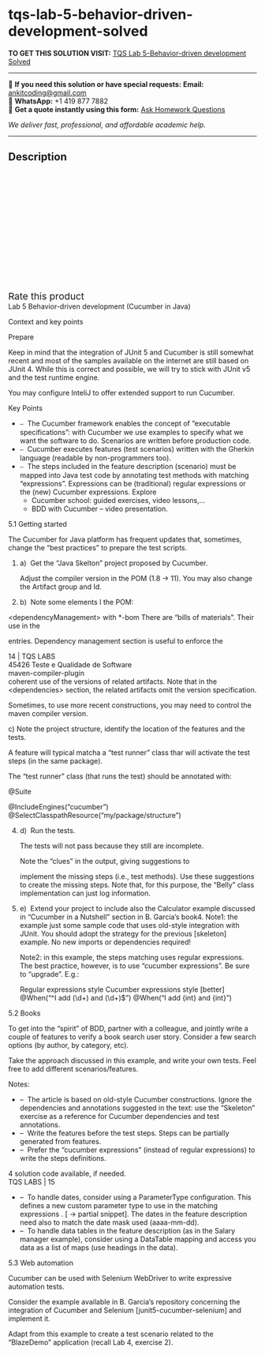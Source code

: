 # tqs-lab-5-behavior-driven-development-solved
**TO GET THIS SOLUTION VISIT:** [TQS Lab 5-Behavior-driven development Solved](https://www.ankitcodinghub.com/product/tqs-lab-5-behavior-driven-development-solved/)


---

📩 **If you need this solution or have special requests:** **Email:** ankitcoding@gmail.com  
📱 **WhatsApp:** +1 419 877 7882  
📄 **Get a quote instantly using this form:** [Ask Homework Questions](https://www.ankitcodinghub.com/services/ask-homework-questions/)

*We deliver fast, professional, and affordable academic help.*

---

<h2>Description</h2>



<div class="kk-star-ratings kksr-auto kksr-align-center kksr-valign-top" data-payload="{&quot;align&quot;:&quot;center&quot;,&quot;id&quot;:&quot;93893&quot;,&quot;slug&quot;:&quot;default&quot;,&quot;valign&quot;:&quot;top&quot;,&quot;ignore&quot;:&quot;&quot;,&quot;reference&quot;:&quot;auto&quot;,&quot;class&quot;:&quot;&quot;,&quot;count&quot;:&quot;0&quot;,&quot;legendonly&quot;:&quot;&quot;,&quot;readonly&quot;:&quot;&quot;,&quot;score&quot;:&quot;0&quot;,&quot;starsonly&quot;:&quot;&quot;,&quot;best&quot;:&quot;5&quot;,&quot;gap&quot;:&quot;4&quot;,&quot;greet&quot;:&quot;Rate this product&quot;,&quot;legend&quot;:&quot;0\/5 - (0 votes)&quot;,&quot;size&quot;:&quot;24&quot;,&quot;title&quot;:&quot;TQS Lab 5-Behavior-driven development Solved&quot;,&quot;width&quot;:&quot;0&quot;,&quot;_legend&quot;:&quot;{score}\/{best} - ({count} {votes})&quot;,&quot;font_factor&quot;:&quot;1.25&quot;}">

<div class="kksr-stars">

<div class="kksr-stars-inactive">
            <div class="kksr-star" data-star="1" style="padding-right: 4px">


<div class="kksr-icon" style="width: 24px; height: 24px;"></div>
        </div>
            <div class="kksr-star" data-star="2" style="padding-right: 4px">


<div class="kksr-icon" style="width: 24px; height: 24px;"></div>
        </div>
            <div class="kksr-star" data-star="3" style="padding-right: 4px">


<div class="kksr-icon" style="width: 24px; height: 24px;"></div>
        </div>
            <div class="kksr-star" data-star="4" style="padding-right: 4px">


<div class="kksr-icon" style="width: 24px; height: 24px;"></div>
        </div>
            <div class="kksr-star" data-star="5" style="padding-right: 4px">


<div class="kksr-icon" style="width: 24px; height: 24px;"></div>
        </div>
    </div>

<div class="kksr-stars-active" style="width: 0px;">
            <div class="kksr-star" style="padding-right: 4px">


<div class="kksr-icon" style="width: 24px; height: 24px;"></div>
        </div>
            <div class="kksr-star" style="padding-right: 4px">


<div class="kksr-icon" style="width: 24px; height: 24px;"></div>
        </div>
            <div class="kksr-star" style="padding-right: 4px">


<div class="kksr-icon" style="width: 24px; height: 24px;"></div>
        </div>
            <div class="kksr-star" style="padding-right: 4px">


<div class="kksr-icon" style="width: 24px; height: 24px;"></div>
        </div>
            <div class="kksr-star" style="padding-right: 4px">


<div class="kksr-icon" style="width: 24px; height: 24px;"></div>
        </div>
    </div>
</div>


<div class="kksr-legend" style="font-size: 19.2px;">
            <span class="kksr-muted">Rate this product</span>
    </div>
    </div>
<div class="page" title="Page 14">
<div class="layoutArea">
<div class="column">
Lab 5 Behavior-driven development (Cucumber in Java)

Context and key points

Prepare

Keep in mind that the integration of JUnit 5 and Cucumber is still somewhat recent and most of the samples available on the internet are still based on JUnit 4. While this is correct and possible, we will try to stick with JUnit v5 and the test runtime engine.

You may configure InteliJ to offer extended support to run Cucumber.

Key Points

<ul>
<li>⎯ &nbsp;The Cucumber framework enables the concept of “executable specifications”: with Cucumber we use examples to specify what we want the software to do. Scenarios are written before production code.</li>
<li>⎯ &nbsp;Cucumber executes features (test scenarios) written with the Gherkin language (readable by non-programmers too).</li>
<li>⎯ &nbsp;The steps included in the feature description (scenario) must be mapped into Java test code by annotating test methods with matching “expressions”. Expressions can be (traditional) regular expressions or the (new) Cucumber expressions.
Explore

<ul>
<li>Cucumber school: guided exercises, video lessons,…</li>
<li>BDD with Cucumber – video presentation.</li>
</ul>
</li>
</ul>
5.1 Getting started

The Cucumber for Java platform has frequent updates that, sometimes, change the “best practices” to prepare the test scripts.

<ol>
<li>a) &nbsp;Get the “Java Skelton” project proposed by Cucumber.

Adjust the compiler version in the POM (1.8 → 11). You may also change the Artifact group and Id.</li>
<li>b) &nbsp;Note some elements I the POM:</li>
</ol>
&lt;dependencyManagement&gt; with *-bom There are “bills of materials”. Their use in the

entries. Dependency management section is useful to enforce the

</div>
</div>
<div class="layoutArea">
<div class="column">
14 | TQS LABS

</div>
</div>
</div>
<div class="page" title="Page 15">
<div class="layoutArea">
<div class="column">
45426 Teste e Qualidade de Software

</div>
</div>
<div class="layoutArea">
<div class="column">
maven-compiler-plugin

</div>
<div class="column">
coherent use of the versions of related artifacts. Note that in the &lt;dependencies&gt; section, the related artifacts omit the version specification.

Sometimes, to use more recent constructions, you may need to control the maven compiler version.

</div>
</div>
<div class="layoutArea">
<div class="column">
c) Note the project structure, identify the location of the features and the tests.

A feature will typical matcha a “test runner” class thar will activate the test steps (in the same package).

The “test runner” class (that runs the test) should be annotated with:

@Suite

@IncludeEngines(“cucumber”) @SelectClasspathResource(“my/package/structure”)

<ol start="4">
<li>d) &nbsp;Run the tests.

The tests will not pass because they still are incomplete.

Note the “clues” in the output, giving suggestions to

implement the missing steps (i.e., test methods). Use these suggestions to create the missing steps. Note that, for this purpose, the “Belly” class implementation can just log information.
</li>
<li>e) &nbsp;Extend your project to include also the Calculator example discussed in “Cucumber in a Nutshell” section in B. Garcia’s book4.
Note1: the example just some sample code that uses old-style integration with JUnit. You should adopt the strategy for the previous [skeleton] example. No new imports or dependencies required!

Note2: in this example, the steps matching uses regular expressions. The best practice, however, is to use “cucumber expressions”. Be sure to “upgrade”. E.g.:

Regular expressions style Cucumber expressions style [better] @When(“^I add (\\d+) and (\\d+)$”) @When(“I add {int} and {int}”)
</li>
</ol>
5.2 Books

To get into the “spirit” of BDD, partner with a colleague, and jointly write a couple of features to verify a book search user story. Consider a few search options (by author, by category, etc).

Take the approach discussed in this example, and write your own tests. Feel free to add different scenarios/features.

Notes:

<ul>
<li>– &nbsp;The article is based on old-style Cucumber constructions. Ignore the dependencies and annotations suggested in the text: use the “Skeleton” exercise as a reference for Cucumber dependencies and test annotations.</li>
<li>– &nbsp;Write the features before the test steps. Steps can be partially generated from features.</li>
<li>– &nbsp;Prefer the “cucumber expressions” (instead of regular expressions) to write the steps definitions.</li>
</ul>
</div>
</div>
<div class="layoutArea">
<div class="column">
4 solution code available, if needed.

</div>
</div>
<div class="layoutArea">
<div class="column">
TQS LABS | 15

</div>
</div>
</div>
<div class="page" title="Page 16">
<div class="layoutArea">
<div class="column">
<ul>
<li>– &nbsp;To handle dates, consider using a ParameterType configuration. This defines a new custom parameter type to use in the matching expressions . [ → partial snippet]. The dates in the feature description need also to match the date mask used (aaaa-mm-dd).</li>
<li>– &nbsp;To handle data tables in the feature description (as in the Salary manager example), consider using a DataTable mapping and access you data as a list of maps (use headings in the data).</li>
</ul>
5.3 Web automation

Cucumber can be used with Selenium WebDriver to write expressive automation tests.

Consider the example available in B. Garcia’s repository concerning the integration of Cucumber and Selenium [junit5-cucumber-selenium] and implement it.

Adapt from this example to create a test scenario related to the “BlazeDemo” application (recall Lab 4, exercise 2).

</div>
</div>
</div>

